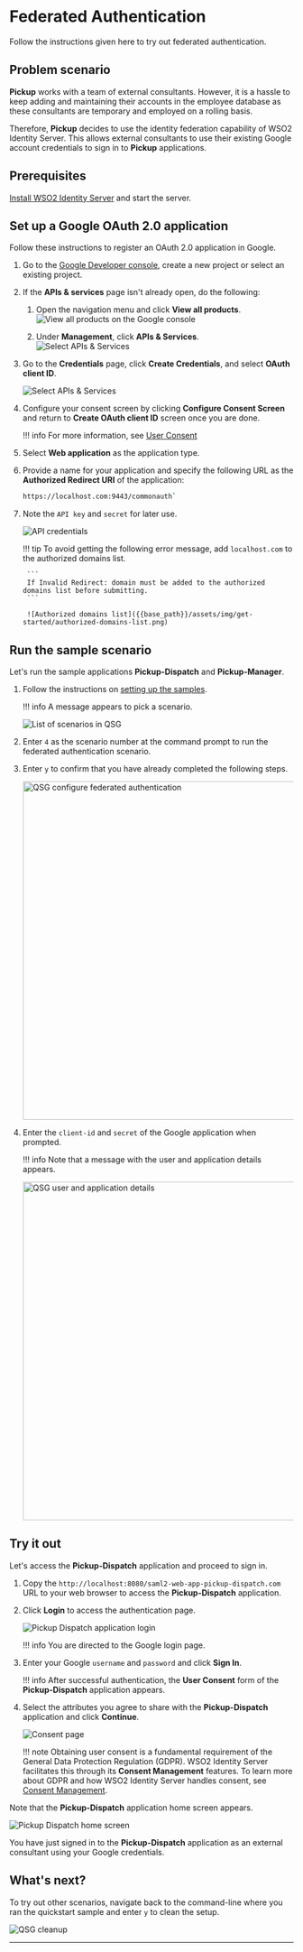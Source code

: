 # Federated Authentication

Follow the instructions given here to try out federated authentication.

## Problem scenario

**Pickup** works with a team of external consultants. However, it is a hassle to keep adding and maintaining their accounts in the employee database as these consultants are temporary and employed on a rolling basis. 

Therefore, **Pickup** decides to use the identity federation
capability of WSO2 Identity Server. This allows external consultants to use
their existing Google account credentials to sign in to **Pickup** applications.

## Prerequisites

[Install WSO2 Identity Server]({{base_Path}}/sample-use-cases/set-up/) and start the server.

## Set up a Google OAuth 2.0 application

Follow these instructions to register an OAuth 2.0 application in Google.

1. Go to the [Google Developer console](https://console.developers.google.com/apis/credentials), create a new project or select an existing project.

2. If the **APIs & services** page isn't already open, do the following:

    1. Open the navigation menu and click **View all products**.
       ![View all products on the Google console]({{base_path}}/assets/img/samples/google-view-all-products.png)

    2. Under **Management**, click **APIs & Services**.
       ![Select APIs & Services]({{base_path}}/assets/img/samples/google-apis-and-services.png)

3. Go to the **Credentials** page, click **Create Credentials**, and select **OAuth client ID**.

    ![Select APIs & Services]({{base_path}}/assets/img/samples/google-oauth-client-id.png)

4. Configure your consent screen by clicking **Configure Consent Screen** and return to **Create OAuth client ID** screen once you are done.


    !!! info
        For more information, see [User Consent](https://support.google.com/googleapi/answer/6158849#userconsent&zippy=%2Cuser-consent)

5. Select **Web application** as the application type.
6. Provide a name for your application and specify the following URL as the **Authorized Redirect URI** of the application: 

    ``` bash
    https://localhost.com:9443/commonauth`
    ```
    
7. Note the `API key` and `secret` for later use.

    ![API credentials]({{base_path}}/assets/img/get-started/create-client-id.png)

    !!! tip
        To avoid getting the following error message, add `localhost.com`  to the authorized domains list.

        ```
        If Invalid Redirect: domain must be added to the authorized domains list before submitting.
        ```

        ![Authorized domains list]({{base_path}}/assets/img/get-started/authorized-domains-list.png)

## Run the sample scenario

Let's run the sample applications **Pickup-Dispatch** and **Pickup-Manager**.

1.  Follow the instructions on [setting up the samples]({{base_path}}/sample-scenario/#set-up-the-sample-apps).

    !!! info
        A message appears to pick a scenario.

    ![List of scenarios in QSG]({{base_path}}/assets/img/get-started/qsg-configure-sso.png)

2.  Enter `4` as the scenario number at the command prompt to run the federated authentication scenario.
    
3.  Enter `y` to confirm that you have already completed the following steps.

    <img src="{{base_path}}/assets/img/get-started/qsg-configure-federated-auth.png" width="600" alt="QSG configure federated authentication"/>

4.  Enter the `client-id` and `secret` of the Google application when prompted.

    !!! info
        Note that a message with the user and application details appears.

    <img src="{{base_path}}/assets/img/get-started/qsg-configure-federated-auth-3.png" width="600" alt="QSG user and application details"/>

## Try it out

Let's access the **Pickup-Dispatch** application and proceed to sign in.
    
1.  Copy the `http://localhost:8080/saml2-web-app-pickup-dispatch.com` URL to your web browser to access the **Pickup-Dispatch** application.

2.  Click **Login** to access the authentication page.

    ![Pickup Dispatch application login]({{base_path}}/assets/img/get-started/qsg-sso-dispatch-login.png)  
    
    !!! info
        You are directed to the Google login page.

3.  Enter your Google `username` and `password` and click **Sign In**.

    !!! info
        After successful authentication, the **User Consent** form of the **Pickup-Dispatch** application appears.

4.  Select the attributes you agree to share with the **Pickup-Dispatch** application and click **Continue**.

    ![Consent page]({{base_path}}/assets/img/get-started/qsg-sso-consent.png)

    !!! note
        Obtaining user consent is a fundamental requirement of the General Data Protection Regulation (GDPR). WSO2 Identity Server facilitates this through its **Consent Management** features. To learn more about GDPR and how WSO2 Identity Server handles consent, see [Consent Management]({{base_path}}/references/concepts/consent-management/).

Note that the **Pickup-Dispatch** application home screen appears.

![Pickup Dispatch home screen]({{base_path}}/assets/img/get-started/qsg-sso-dispatch-home.png)
    
You have just signed in to the **Pickup-Dispatch** application as an external consultant using your Google credentials.

## What's next?

To try out other scenarios, navigate back to the command-line where you ran the quickstart sample and enter `y` to clean the setup.
    
![QSG cleanup]({{base_path}}/assets/img/get-started/qsg-sso-cleanup.png)

---
